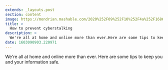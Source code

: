 ```yaml
--- 
extends: _layouts.post 
section: content 
image: https://mondrian.mashable.com/2020%252F09%252F10%252F4a%252F1686508e4a404504a7336242f0f608a4.af12d.png%252F1200x630.png?signature=9qt7koa8T_NbLjNxbEJeOmwiKEE= 
title: > 
  How to prevent cyberstalking 
description: > 
  We're all at home and online more than ever.Here are some tips to keep you and your information safe. 
date: 1603090903.220971 
--- 
```

<div><p>We're all at home and online more than ever. Here are some tips to keep you and your information safe.</p>
</div>